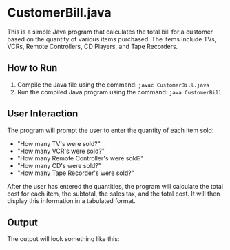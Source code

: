 # CustomerBill.java

This is a simple Java program that calculates the total bill for a customer based on the quantity of various items purchased. The items include TVs, VCRs, Remote Controllers, CD Players, and Tape Recorders.

## How to Run

1. Compile the Java file using the command: `javac CustomerBill.java`
2. Run the compiled Java program using the command: `java CustomerBill`

## User Interaction

The program will prompt the user to enter the quantity of each item sold:

- "How many TV's were sold?"
- "How many VCR's were sold?"
- "How many Remote Controller's were sold?"
- "How many CD's were sold?"
- "How many Tape Recorder's were sold?"

After the user has entered the quantities, the program will calculate the total cost for each item, the subtotal, the sales tax, and the total cost. It will then display this information in a tabulated format.

## Output

The output will look something like this:

